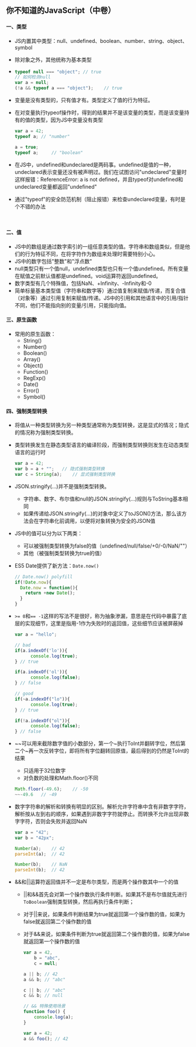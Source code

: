 ## 你不知道的JavaScript（中卷）

#### 一、类型

* JS内置其中类型：null、undefined、boolean、number、string、object、symbol

* 除对象之外，其他统称为基本类型

* ```javascript
  typeof null === "object";	// true
  // 如何检测null
  var a = null;
  (!a && typeof a === "object");	// true
  ```

* 变量是没有类型的，只有值才有。类型定义了值的行为特征。

* 在对变量执行typeof操作时，得到的结果并不是该变量的类型，而是该变量持有的值的类型，因为JS中变量没有类型

  ```javascript
  var a = 42;
  typeof a;	// "number"

  a = true;
  typeof a; 	// "boolean"
  ```

* 在JS中，undefined和undeclared是两码事。undefined是值的一种，undeclared表示变量还没有被声明过。我们在试图访问"undeclared"变量时这样报错：ReferenceError: a is not defined，并且typeof对undefined和undeclared变量都返回"undefined"

* 通过"typeof"的安全防范机制（阻止报错）来检查undeclared变量，有时是个不错的办法

  ​

#### 二、值

* JS中的数组是通过数字索引的一组任意类型的值。字符串和数组类似，但是他们的行为特征不同，在将字符作为数组来处理时需要特别小心。
* JS中的数字包括"整数"和"浮点数"
* null类型只有一个值null，undefined类型也只有一个值undefined。所有变量在赋值之前默认值都是undefined。void运算符返回undefined。
* 数字类型有几个特殊值，包括NaN、+Infinity、-Infinity和-0
* 简单标量基本类型值（字符串和数字等）通过值复制来赋值/传递，而复合值（对象等）通过引用复制来赋值/传递。JS中的引用和其他语言中的引用/指针不同，他们不能指向别的变量/引用，只能指向值。



#### 三、原生函数

* 常用的原生函数：
  * String()
  * Number()
  * Boolean()
  * Array()
  * Object()
  * Function()
  * RegExp()
  * Date()
  * Error()
  * Symbol()



#### 四、强制类型转换

* 将值从一种类型转换为另一种类型通常称为类型转换，这是显式的情况；隐式的情况称为强制类型转换。

* 类型转换发生在静态类型语言的编译阶段，而强制类型转换则发生在动态类型语言的运行时

  ```javascript
  var a = 42;
  var b = a + "";	// 隐式强制类型转换
  var c = String(a);	// 显式强制类型转换
  ```

* JSON.stringify(...)并不是强制类型转换。

  * 字符串、数字、布尔值和null的JSON.stringify(...)规则与ToString基本相同
  * 如果传递给JSON.stringify(...)的对象中定义了toJSON()方法，那么该方法会在字符串化前调用，以便将对象转换为安全的JSON值

* JS中的值可以分为以下两类：

  * 可以被强制类型转换为false的值（undefined/null/false/+0/-0/NaN/""）
  * 其他（被强制类型转换为true的值）

* ES5 Date提供了新方法：`Date.now()`

  ```javascript
  // Date.now() polyfill
  if(!Date.now){
    Date.now = function(){
      return +new Date();
    }
  }
  ```

* `>= 0`和`== -1`这样的写法不是很好，称为抽象渗漏，意思是在代码中暴露了底层的实现细节，这里是指用-1作为失败时的返回值，这些细节应该被屏蔽掉

  ```javascript
  var a = "hello";

  // bad
  if(a.indexOf('lo')){
    	console.log(true);
  }	// true

  if(a.indexOf('ol')){
    	console.log(false);
  }	// false

  // good
  if(~a.indexOf("lo")){
    	console.log(true);
  }	// true

  if(!a.indexOf("ol")){
    	console.log(false);
  }	// false

  ```

* ~~可以用来截除数字值的小数部分，第一个~执行ToInt并翻转字位，然后第二个~再一次反转字位，即将所有字位翻转回原值，最后得到的仍然是ToInt的结果

  * 只适用于32位数字
  * 对负数的处理和Math.floor()不同

  ```javascript
  Math.floor(-49.6);	// -50
  ~~-49.6	// -49
  ```

* 数字字符串的解析和转换有明显的区别。解析允许字符串中含有非数字字符，解析按从左到右的顺序，如果遇到非数字字符就停止。而转换不允许出现非数字字符，否则会失败并返回NaN

  ```javascript
  var a = "42";
  var b = "42px";

  Number(a);	// 42
  parseInt(a);	// 42

  Number(b);	// NaN
  parseInt(b);	// 42
  ```

* &&和||运算符返回值并不一定是布尔类型，而是两个操作数其中一个的值

  * ||和&&首先会对第一个操作数执行条件判断。如果其不是布尔值就先进行`ToBoolean`强制类型转换，然后再执行条件判断；

  * 对于||来说，如果条件判断结果为true就返回第一个操作数的值，如果为false就返回第二个操作数的值

  * 对于&&来说，如果条件判断为true就返回第二个操作数的值，如果为false就返回第一个操作数的值

    ```javascript
    var a = 42,
        b = "abc",
        c = null;

    a || b;	// 42
    a && b;	// "abc"

    c || b;	// "abc"
    c && b;	// null

    // && 特殊使用场景
    function foo() {
        console.log(a);
    }

    var a = 42;
    a && foo();	// 42
    ```

    ​





